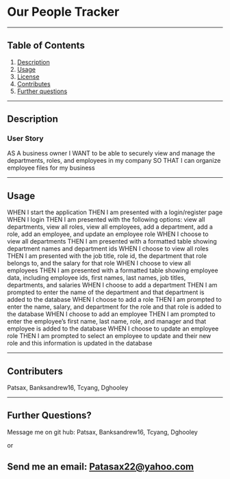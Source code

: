   # Our People Tracker
  ---
   ## Table of Contents

   1. [Description](#description)
   2. [Usage](#usage)
   3. [License](#license)
   4. [Contributes](#contributes)
   5. [Further questions](#questions)
  

   ---
   ## Description


   ### User Story
    
   AS A business owner 
   I WANT to be able to securely view and manage the departments, roles, and employees in my company 
   SO THAT I can organize employee files for my business

  
   


   ---
   ## Usage


   WHEN I start the application
   THEN I am presented with a login/register page
   WHEN I login
   THEN I am presented with the following options: view all departments, view all roles, view all employees, add a department, add a role, add an employee, and update an employee role
   WHEN I choose to view all departments
   THEN I am presented with a formatted table showing department names and department ids
   WHEN I choose to view all roles
   THEN I am presented with the job title, role id, the department that role belongs to, and the salary for that role
   WHEN I choose to view all employees
   THEN I am presented with a formatted table showing employee data, including employee ids, first names, last names, job titles, departments, and salaries
   WHEN I choose to add a department
   THEN I am prompted to enter the name of the department and that department is added to the database
   WHEN I choose to add a role
   THEN I am prompted to enter the name, salary, and department for the role and that role is added to the database
   WHEN I choose to add an employee
   THEN I am prompted to enter the employee’s first name, last name, role, and manager and that employee is added to the database
   WHEN I choose to update an employee role
   THEN I am prompted to select an employee to update and their new role and this information is updated in the database
   
 
    
   ---
   
   ## Contributers
   

 
   Patsax, Banksandrew16, Tcyang, Dghooley
  
  

   ---
   ## Further Questions?
    
   Message me on git hub: Patsax, Banksandrew16, Tcyang, Dghooley

   or

   Send me an email: Patasax22@yahoo.com
   ---
